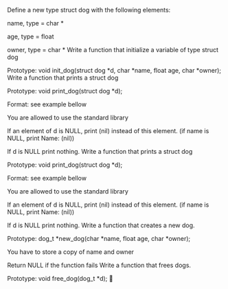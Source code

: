 Define a new type struct dog with the following elements:



name, type = char *

age, type = float

owner, type = char *
Write a function that initialize a variable of type struct dog



Prototype: void init_dog(struct dog *d, char *name, float age, char *owner);
Write a function that prints a struct dog



Prototype: void print_dog(struct dog *d);

Format: see example bellow

You are allowed to use the standard library

If an element of d is NULL, print (nil) instead of this element. (if name is NULL, print Name: (nil))

If d is NULL print nothing.
Write a function that prints a struct dog



Prototype: void print_dog(struct dog *d);

Format: see example bellow

You are allowed to use the standard library

If an element of d is NULL, print (nil) instead of this element. (if name is NULL, print Name: (nil))

If d is NULL print nothing.
Write a function that creates a new dog.



Prototype: dog_t *new_dog(char *name, float age, char *owner);

You have to store a copy of name and owner

Return NULL if the function fails
Write a function that frees dogs.



Prototype: void free_dog(dog_t *d);


